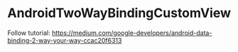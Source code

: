 # AndroidTwoWayBindingCustomView

Follow tutorial: https://medium.com/google-developers/android-data-binding-2-way-your-way-ccac20f6313

